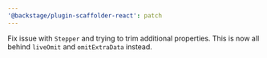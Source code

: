 ```yaml
---
'@backstage/plugin-scaffolder-react': patch
---
```


Fix issue with `Stepper` and trying to trim additional properties. This is now all behind `liveOmit` and `omitExtraData` instead.
